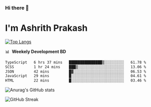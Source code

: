 ### Hi there 👋
# I'm Ashrith Prakash

[![Top Langs](https://github-readme-stats.vercel.app/api/top-langs/?username=xxcheckmatexx&count_private=true&include_all_commits=true&show_icons=true&line_height=20&title_color=FFFFFF&icon_color=FFFFFF&text_color=FFFFFF&bg_color=0D1117&langs_count=8)](https://github.com/anuraghazra/github-readme-stats)

📊 &nbsp;**Weekely Development BD**

<!--START_SECTION:waka-->

```txt
TypeScript   6 hrs 37 mins   ███████████████▒░░░░░░░░░   61.78 %
SCSS         1 hr 24 mins    ███▒░░░░░░░░░░░░░░░░░░░░░   13.06 %
JSON         42 mins         █▓░░░░░░░░░░░░░░░░░░░░░░░   06.53 %
JavaScript   29 mins         █░░░░░░░░░░░░░░░░░░░░░░░░   04.61 %
HTML         22 mins         █░░░░░░░░░░░░░░░░░░░░░░░░   03.46 %
```

<!--END_SECTION:waka-->

![Anurag's GitHub stats](https://github-readme-stats.vercel.app/api?username=xxcheckmatexx&count_private=true&show_icons=true&theme=merko)  

![GitHub Streak](http://github-readme-streak-stats.herokuapp.com?user=xxcheckmatexx&theme=merko&hide_border=true&date_format=M%20j%5B%2C%20Y%5D&fire=DD0E0B)
<br/>
